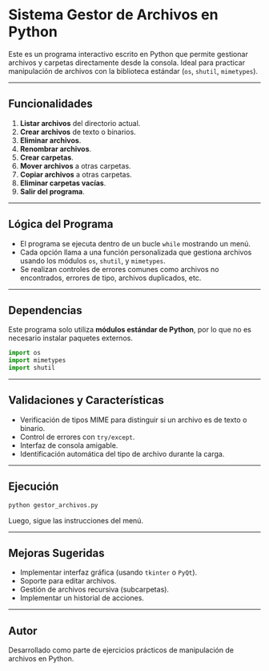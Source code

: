 #  Sistema Gestor de Archivos en Python

Este es un programa interactivo escrito en Python que permite gestionar archivos y carpetas directamente desde la consola. Ideal para practicar manipulación de archivos con la biblioteca estándar (`os`, `shutil`, `mimetypes`).

---

##  Funcionalidades

1. **Listar archivos** del directorio actual.
2. **Crear archivos** de texto o binarios.
3. **Eliminar archivos**.
4. **Renombrar archivos**.
5. **Crear carpetas**.
6. **Mover archivos** a otras carpetas.
7. **Copiar archivos** a otras carpetas.
8. **Eliminar carpetas vacías**.
9. **Salir del programa**.

---

##  Lógica del Programa

- El programa se ejecuta dentro de un bucle `while` mostrando un menú.
- Cada opción llama a una función personalizada que gestiona archivos usando los módulos `os`, `shutil`, y `mimetypes`.
- Se realizan controles de errores comunes como archivos no encontrados, errores de tipo, archivos duplicados, etc.

---

##  Dependencias

Este programa solo utiliza **módulos estándar de Python**, por lo que no es necesario instalar paquetes externos.

```python
import os
import mimetypes
import shutil
```

---

##  Validaciones y Características

- Verificación de tipos MIME para distinguir si un archivo es de texto o binario.
- Control de errores con `try/except`.
- Interfaz de consola amigable.
- Identificación automática del tipo de archivo durante la carga.

---

## Ejecución

```bash
python gestor_archivos.py
```

Luego, sigue las instrucciones del menú.

---

##  Mejoras Sugeridas

- Implementar interfaz gráfica (usando `tkinter` o `PyQt`).
- Soporte para editar archivos.
- Gestión de archivos recursiva (subcarpetas).
- Implementar un historial de acciones.

---

##  Autor

Desarrollado como parte de ejercicios prácticos de manipulación de archivos en Python.
